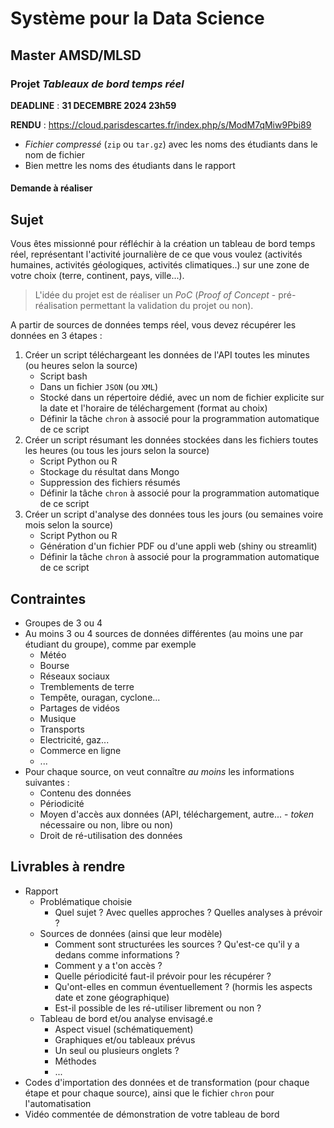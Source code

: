 # Système pour la Data Science

## Master AMSD/MLSD

### Projet *Tableaux de bord temps réel*

**DEADLINE** : **31 DECEMBRE 2024 23h59**

**RENDU** : <https://cloud.parisdescartes.fr/index.php/s/ModM7qMiw9Pbi89>

- *Fichier compressé* (`zip` ou `tar.gz`) avec les noms des étudiants dans le nom de fichier
- Bien mettre les noms des étudiants dans le rapport

#### Demande à réaliser

## Sujet

Vous êtes missionné pour réfléchir à la création un tableau de bord temps réel, représentant l'activité journalière de ce que vous voulez (activités humaines, activités géologiques, activités climatiques..) sur une zone de votre choix (terre, continent, pays, ville...).

> L'idée du projet est de réaliser un *PoC* (*Proof of Concept* - pré-réalisation permettant la validation du projet ou non).

A partir de sources de données temps réel, vous devez récupérer les données en 3 étapes :

1. Créer un script téléchargeant les données de l'API toutes les minutes (ou heures selon la source)
    - Script bash
    - Dans un fichier `JSON` (ou `XML`)
    - Stocké dans un répertoire dédié, avec un nom de fichier explicite sur la date et l'horaire de téléchargement (format au choix)
    - Définir la tâche `chron` à associé pour la programmation automatique de ce script
2. Créer un script résumant les données stockées dans les fichiers toutes les heures (ou tous les jours selon la source)
    - Script Python ou R
    - Stockage du résultat dans Mongo
    - Suppression des fichiers résumés
    - Définir la tâche `chron` à associé pour la programmation automatique de ce script
3. Créer un script d'analyse des données tous les jours (ou semaines voire mois selon la source)
    - Script Python ou R
    - Génération d'un fichier PDF ou d'une appli web (shiny ou streamlit)
    - Définir la tâche `chron` à associé pour la programmation automatique de ce script
    
## Contraintes

- Groupes de 3 ou 4
- Au moins 3 ou 4 sources de données différentes (au moins une par étudiant du groupe), comme par exemple
    - Météo
    - Bourse
    - Réseaux sociaux
    - Tremblements de terre
    - Tempête, ouragan, cyclone...
    - Partages de vidéos
    - Musique
    - Transports
    - Electricité, gaz...
    - Commerce en ligne
    - ...
- Pour chaque source, on veut connaître *au moins* les informations suivantes :
    - Contenu des données
    - Périodicité
    - Moyen d'accès aux données (API, téléchargement, autre... - *token* nécessaire ou non, libre ou non)
    - Droit de ré-utilisation des données

## Livrables à rendre

- Rapport
    - Problématique choisie
        - Quel sujet ? Avec quelles approches ? Quelles analyses à prévoir ?
    - Sources de données (ainsi que leur modèle)
        - Comment sont structurées les sources ? Qu'est-ce qu'il y a dedans comme informations ?
        - Comment y a t'on accès ? 
        - Quelle périodicité faut-il prévoir pour les récupérer ?
        - Qu'ont-elles en commun éventuellement ? (hormis les aspects date et zone géographique)
        - Est-il possible de les ré-utiliser librement ou non ?
    - Tableau de bord et/ou analyse envisagé.e
        - Aspect visuel (schématiquement)
        - Graphiques et/ou tableaux prévus
        - Un seul ou plusieurs onglets ?
        - Méthodes
        - ...
- Codes d'importation des données et de transformation (pour chaque étape et pour chaque source), ainsi que le fichier `chron` pour l'automatisation 
- Vidéo commentée de démonstration de votre tableau de bord


